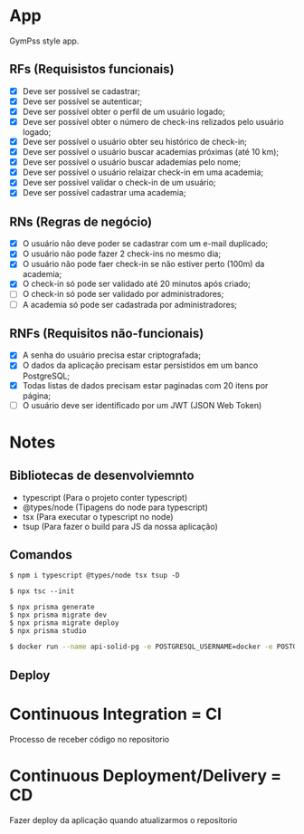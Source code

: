 # App

GymPss style app.

## RFs (Requisistos funcionais)

- [x] Deve ser possível se cadastrar;
- [x] Deve ser possível se autenticar;
- [x] Deve ser possível obter o perfil de um usuário logado;
- [x] Deve ser possível obter o número de check-ins relizados pelo usuário logado;
- [x] Deve ser possível o usuário obter seu histórico de check-in;
- [x] Deve ser possível o usuário buscar academias próximas (até 10 km);
- [x] Deve ser possível o usuário buscar adademias pelo nome;
- [x] Deve ser possível o usuário relaizar check-in em uma academia;
- [x] Deve ser possível validar o check-in de um usuário;   
- [x] Deve ser possível cadastrar uma academia;

## RNs (Regras de negócio)

- [x] O usuário não deve poder se cadastrar com um e-mail duplicado;
- [x] O usuário não pode fazer 2 check-ins no mesmo dia;
- [X] O usuário não pode faer check-in se não estiver perto (100m) da academia;
- [x] O check-in só pode ser validado até 20 minutos após criado;
- [ ] O check-in só pode ser validado por administradores;
- [ ] A academia só pode ser cadastrada por administradores;

## RNFs (Requisitos não-funcionais)

- [x] A senha do usuário precisa estar criptografada;
- [x] O dados da aplicação precisam estar persistidos em um banco PostgreSQL;
- [x] Todas listas de dados precisam estar paginadas com 20 itens por página;
- [ ] O usuário deve ser identificado por um JWT (JSON Web Token)

# Notes

## Bibliotecas de desenvolviemnto

- typescript (Para o projeto conter typescript)
- @types/node (Tipagens do node para typescript)
- tsx (Para executar o typescript no node)
- tsup (Para fazer o build para JS da nossa aplicação)

## Comandos

```
$ npm i typescript @types/node tsx tsup -D
```

```
$ npx tsc --init
```

```
$ npx prisma generate
$ npx prisma migrate dev
$ npx prisma migrate deploy
$ npx prisma studio
```

```sh
$ docker run --name api-solid-pg -e POSTGRESQL_USERNAME=docker -e POSTGRESQL_PASSWORD=docker -e POSTGRESQL_DATABASE=apisolid -p 5432:5432 bitnami/postgresql:latest
```

## Deploy

# Continuous Integration = CI

Processo de receber código no repositorio

# Continuous Deployment/Delivery = CD

Fazer deploy da aplicação quando atualizarmos o repositorio